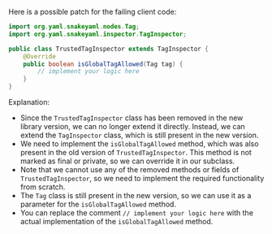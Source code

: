 Here is a possible patch for the failing client code:
```java
import org.yaml.snakeyaml.nodes.Tag;
import org.yaml.snakeyaml.inspector.TagInspector;

public class TrustedTagInspector extends TagInspector {
    @Override
    public boolean isGlobalTagAllowed(Tag tag) {
        // implement your logic here
    }
}
```
Explanation:

* Since the `TrustedTagInspector` class has been removed in the new library version, we can no longer extend it directly. Instead, we can extend the `TagInspector` class, which is still present in the new version.
* We need to implement the `isGlobalTagAllowed` method, which was also present in the old version of `TrustedTagInspector`. This method is not marked as final or private, so we can override it in our subclass.
* Note that we cannot use any of the removed methods or fields of `TrustedTagInspector`, so we need to implement the required functionality from scratch.
* The `Tag` class is still present in the new version, so we can use it as a parameter for the `isGlobalTagAllowed` method.
* You can replace the comment `// implement your logic here` with the actual implementation of the `isGlobalTagAllowed` method.